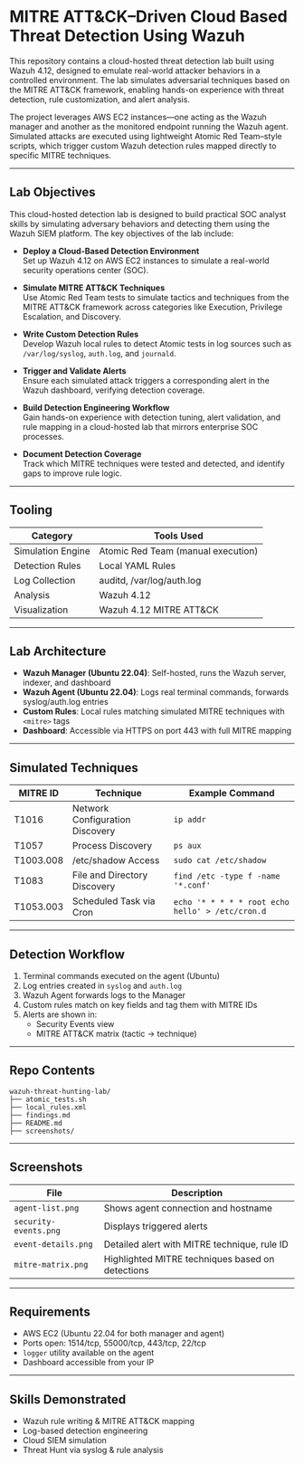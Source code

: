 # MITRE ATT&CK–Driven Cloud Based Threat Detection Using Wazuh

This repository contains a cloud-hosted threat detection lab built using Wazuh 4.12, designed to emulate real-world attacker behaviors in a controlled environment. The lab simulates adversarial techniques based on the MITRE ATT&CK framework, enabling hands-on experience with threat detection, rule customization, and alert analysis.

The project leverages AWS EC2 instances—one acting as the Wazuh manager and another as the monitored endpoint running the Wazuh agent. Simulated attacks are executed using lightweight Atomic Red Team–style scripts, which trigger custom Wazuh detection rules mapped directly to specific MITRE techniques.


---


## Lab Objectives

This cloud-hosted detection lab is designed to build practical SOC analyst skills by simulating adversary behaviors and detecting them using the Wazuh SIEM platform. The key objectives of the lab include:

- **Deploy a Cloud-Based Detection Environment**  
  Set up Wazuh 4.12 on AWS EC2 instances to simulate a real-world security operations center (SOC).

-  **Simulate MITRE ATT&CK Techniques**  
  Use Atomic Red Team tests to simulate tactics and techniques from the MITRE ATT&CK framework across categories like Execution, Privilege Escalation, and Discovery.

-  **Write Custom Detection Rules**  
  Develop Wazuh local rules to detect Atomic tests in log sources such as `/var/log/syslog`, `auth.log`, and `journald`.

-  **Trigger and Validate Alerts**  
  Ensure each simulated attack triggers a corresponding alert in the Wazuh dashboard, verifying detection coverage.

- **Build Detection Engineering Workflow**  
  Gain hands-on experience with detection tuning, alert validation, and rule mapping in a cloud-hosted lab that mirrors enterprise SOC processes.

- **Document Detection Coverage**  
  Track which MITRE techniques were tested and detected, and identify gaps to improve rule logic.


---


##  Tooling

| Category            | Tools Used                            |
|---------------------|----------------------------------------|
| Simulation Engine   | Atomic Red Team (manual execution)     |
| Detection Rules     | Local YAML Rules                       |
| Log Collection      | auditd, /var/log/auth.log              |
| Analysis            | Wazuh 4.12                             |
| Visualization       | Wazuh 4.12 MITRE ATT&CK                |


---


## Lab Architecture

- **Wazuh Manager (Ubuntu 22.04)**: Self-hosted, runs the Wazuh server, indexer, and dashboard
- **Wazuh Agent (Ubuntu 22.04)**: Logs real terminal commands, forwards syslog/auth.log entries
- **Custom Rules**: Local rules matching simulated MITRE techniques with `<mitre>` tags
- **Dashboard**: Accessible via HTTPS on port 443 with full MITRE mapping


---


## Simulated Techniques

| MITRE ID     | Technique                      | Example Command                                 |
|--------------|--------------------------------|--------------------------------------------------|
| T1016        | Network Configuration Discovery | `ip addr`                                       |
| T1057        | Process Discovery              | `ps aux`                                        |
| T1003.008    | /etc/shadow Access             | `sudo cat /etc/shadow`                          |
| T1083        | File and Directory Discovery   | `find /etc -type f -name '*.conf'`              |
| T1053.003    | Scheduled Task via Cron        | `echo '* * * * * root echo hello' > /etc/cron.d`|


---


## Detection Workflow
1. Terminal commands executed on the agent (Ubuntu)
2. Log entries created in `syslog` and `auth.log`
3. Wazuh Agent forwards logs to the Manager
4. Custom rules match on key fields and tag them with MITRE IDs
5. Alerts are shown in:
   - Security Events view
   - MITRE ATT&CK matrix (tactic → technique)


---


## Repo Contents

```
wazuh-threat-hunting-lab/
├── atomic_tests.sh
├── local_rules.xml
├── findings.md
├── README.md
├── screenshots/
```


---


## Screenshots

| File                    | Description                                      |
|-------------------------|--------------------------------------------------|
| `agent-list.png`        | Shows agent connection and hostname              |
| `security-events.png`   | Displays triggered alerts                        |
| `event-details.png`     | Detailed alert with MITRE technique, rule ID     |
| `mitre-matrix.png`      | Highlighted MITRE techniques based on detections |

---


## Requirements

- AWS EC2 (Ubuntu 22.04 for both manager and agent)
- Ports open: 1514/tcp, 55000/tcp, 443/tcp, 22/tcp
- `logger` utility available on the agent
- Dashboard accessible from your IP


---


## Skills Demonstrated
- Wazuh rule writing & MITRE ATT&CK mapping
- Log-based detection engineering
- Cloud SIEM simulation
- Threat Hunt via syslog & rule analysis
